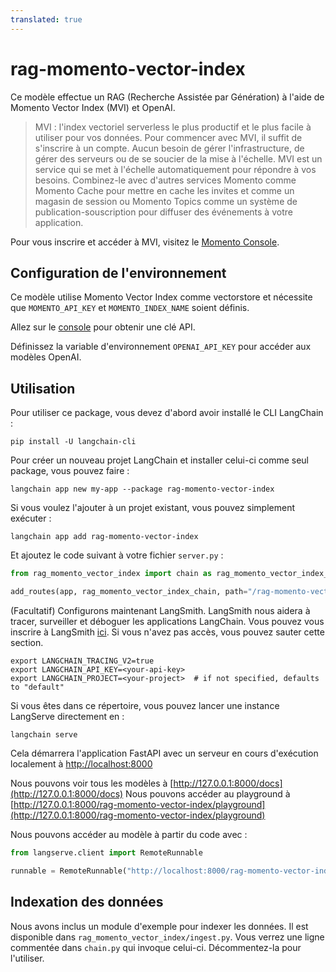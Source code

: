 ```yaml
---
translated: true
---
```


# rag-momento-vector-index

Ce modèle effectue un RAG (Recherche Assistée par Génération) à l'aide de Momento Vector Index (MVI) et OpenAI.

> MVI : l'index vectoriel serverless le plus productif et le plus facile à utiliser pour vos données. Pour commencer avec MVI, il suffit de s'inscrire à un compte. Aucun besoin de gérer l'infrastructure, de gérer des serveurs ou de se soucier de la mise à l'échelle. MVI est un service qui se met à l'échelle automatiquement pour répondre à vos besoins. Combinez-le avec d'autres services Momento comme Momento Cache pour mettre en cache les invites et comme un magasin de session ou Momento Topics comme un système de publication-souscription pour diffuser des événements à votre application.

Pour vous inscrire et accéder à MVI, visitez le [Momento Console](https://console.gomomento.com/).

## Configuration de l'environnement

Ce modèle utilise Momento Vector Index comme vectorstore et nécessite que `MOMENTO_API_KEY` et `MOMENTO_INDEX_NAME` soient définis.

Allez sur le [console](https://console.gomomento.com/) pour obtenir une clé API.

Définissez la variable d'environnement `OPENAI_API_KEY` pour accéder aux modèles OpenAI.

## Utilisation

Pour utiliser ce package, vous devez d'abord avoir installé le CLI LangChain :

```shell
pip install -U langchain-cli
```

Pour créer un nouveau projet LangChain et installer celui-ci comme seul package, vous pouvez faire :

```shell
langchain app new my-app --package rag-momento-vector-index
```

Si vous voulez l'ajouter à un projet existant, vous pouvez simplement exécuter :

```shell
langchain app add rag-momento-vector-index
```

Et ajoutez le code suivant à votre fichier `server.py` :

```python
from rag_momento_vector_index import chain as rag_momento_vector_index_chain

add_routes(app, rag_momento_vector_index_chain, path="/rag-momento-vector-index")
```

(Facultatif) Configurons maintenant LangSmith.
LangSmith nous aidera à tracer, surveiller et déboguer les applications LangChain.
Vous pouvez vous inscrire à LangSmith [ici](https://smith.langchain.com/).
Si vous n'avez pas accès, vous pouvez sauter cette section.

```shell
export LANGCHAIN_TRACING_V2=true
export LANGCHAIN_API_KEY=<your-api-key>
export LANGCHAIN_PROJECT=<your-project>  # if not specified, defaults to "default"
```

Si vous êtes dans ce répertoire, vous pouvez lancer une instance LangServe directement en :

```shell
langchain serve
```

Cela démarrera l'application FastAPI avec un serveur en cours d'exécution localement à
[http://localhost:8000](http://localhost:8000)

Nous pouvons voir tous les modèles à [http://127.0.0.1:8000/docs](http://127.0.0.1:8000/docs)
Nous pouvons accéder au playground à [http://127.0.0.1:8000/rag-momento-vector-index/playground](http://127.0.0.1:8000/rag-momento-vector-index/playground)

Nous pouvons accéder au modèle à partir du code avec :

```python
from langserve.client import RemoteRunnable

runnable = RemoteRunnable("http://localhost:8000/rag-momento-vector-index")
```

## Indexation des données

Nous avons inclus un module d'exemple pour indexer les données. Il est disponible dans `rag_momento_vector_index/ingest.py`. Vous verrez une ligne commentée dans `chain.py` qui invoque celui-ci. Décommentez-la pour l'utiliser.
